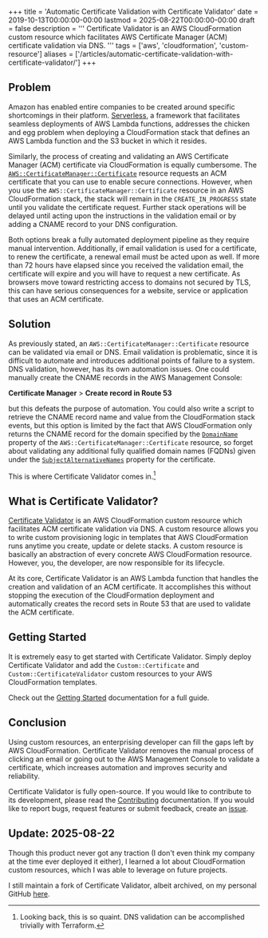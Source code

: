 +++
title = 'Automatic Certificate Validation with Certificate Validator'
date = 2019-10-13T00:00:00-00:00
lastmod = 2025-08-22T00:00:00-00:00
draft = false
description = '''
Certificate Validator is an AWS CloudFormation custom resource which
facilitates AWS Certificate Manager (ACM) certificate validation via DNS.
'''
tags = ['aws', 'cloudformation', 'custom-resource']
aliases = ['/articles/automatic-certificate-validation-with-certificate-validator/']
+++

## Problem

Amazon has enabled entire companies to be created around specific shortcomings
in their platform. [Serverless][Serverless], a framework that facilitates
seamless deployments of AWS Lambda functions, addresses the chicken and egg
problem when deploying a CloudFormation stack that defines an AWS Lambda
function and the S3 bucket in which it resides.

Similarly, the process of creating and validating an AWS Certificate Manager
(ACM) certificate via CloudFormation is equally cumbersome. The
[`AWS::CertificateManager::Certificate`][AWS::CertificateManager::Certificate]
resource requests an ACM certificate that you can use to enable secure
connections. However, when you use the `AWS::CertificateManager::Certificate`
resource in an AWS CloudFormation stack, the stack will remain in the
`CREATE_IN_PROGRESS` state until you validate the certificate request. Further
stack operations will be delayed until acting upon the instructions in the
validation email or by adding a CNAME record to your DNS configuration.

Both options break a fully automated deployment pipeline as they require manual
intervention. Additionally, if email validation is used for a certificate, to
renew the certificate, a renewal email must be acted upon as well. If more than
72 hours have elapsed since you received the validation email, the certificate
will expire and you will have to request a new certificate. As browsers move
toward restricting access to domains not secured by TLS, this can have serious
consequences for a website, service or application that uses an ACM
certificate.

## Solution

As previously stated, an `AWS::CertificateManager::Certificate` resource can be
validated via email or DNS. Email validation is problematic, since it is
difficult to automate and introduces additional points of failure to a system.
DNS validation, however, has its own automation issues. One could manually
create the CNAME records in the AWS Management Console:

**Certificate Manager** > **Create record in Route 53**

but this defeats the purpose of automation. You could also write a script to
retrieve the CNAME record name and value from the CloudFormation stack events,
but this option is limited by the fact that AWS CloudFormation only returns the
CNAME record for the domain specified by the [`DomainName`][DomainName]
property of the `AWS::CertificateManager::Certificate` resource, so forget
about validating any additional fully qualified domain names (FQDNs) given
under the [`SubjectAlternativeNames`][SubjectAlternativeNames] property for the
certificate.

This is where Certificate Validator comes in.[^1]

## What is Certificate Validator?

[Certificate Validator][Certificate Validator] is an AWS CloudFormation custom
resource which facilitates ACM certificate validation via DNS. A custom
resource allows you to write custom provisioning logic in templates that AWS
CloudFormation runs anytime you create, update or delete stacks. A custom
resource is basically an abstraction of every concrete AWS CloudFormation
resource. However, you, the developer, are now responsible for its lifecycle.

At its core, Certificate Validator is an AWS Lambda function that handles the
creation and validation of an ACM certificate. It accomplishes this without
stopping the execution of the CloudFormation deployment and automatically
creates the record sets in Route 53 that are used to validate the ACM
certificate.

## Getting Started

It is extremely easy to get started with Certificate Validator. Simply deploy
Certificate Validator and add the `Custom::Certificate` and
`Custom::CertificateValidator` custom resources to your AWS CloudFormation
templates.

Check out the [Getting Started][Getting Started] documentation for a full
guide.

## Conclusion

Using custom resources, an enterprising developer can fill the gaps left by AWS
CloudFormation. Certificate Validator removes the manual process of clicking an
email or going out to the AWS Management Console to validate a certificate,
which increases automation and improves security and reliability.

Certificate Validator is fully open-source. If you would like to contribute to
its development, please read the [Contributing][Contributing] documentation. If
you would like to report bugs, request features or submit feedback, create an
[issue][issue].

## Update: 2025-08-22

Though this product never got any traction (I don't even think my company at
the time ever deployed it either), I learned a lot about CloudFormation custom
resources, which I was able to leverage on future projects.

I still maintain a fork of Certificate Validator, albeit archived, on my
personal GitHub [here][nickolashkraus/certificate-validator].

[^1]: Looking back, this is so quaint. DNS validation can be accomplished
trivially with Terraform.

[Serverless]: https://serverless.com
[AWS::CertificateManager::Certificate]: https://docs.aws.amazon.com/AWSCloudFormation/latest/UserGuide/aws-resource-certificatemanager-certificate.html
[DomainName]: https://docs.aws.amazon.com/AWSCloudFormation/latest/UserGuide/aws-resource-certificatemanager-certificate.html#cfn-certificatemanager-certificate-domainname
[SubjectAlternativeNames]: https://docs.aws.amazon.com/AWSCloudFormation/latest/UserGuide/aws-resource-certificatemanager-certificate.html#cfn-certificatemanager-certificate-subjectalternativenames
[Certificate Validator]: https://github.com/Dwolla/certificate-validator
[Getting Started]: https://github.com/Dwolla/certificate-validator/blob/master/docs/getting-started.md
[Contributing]: https://github.com/Dwolla/certificate-validator/blob/master/CONTRIBUTING.md
[issue]: https://github.com/Dwolla/certificate-validator/issues
[nickolashkraus/certificate-validator]: https://github.com/nickolashkraus/certificate-validator

